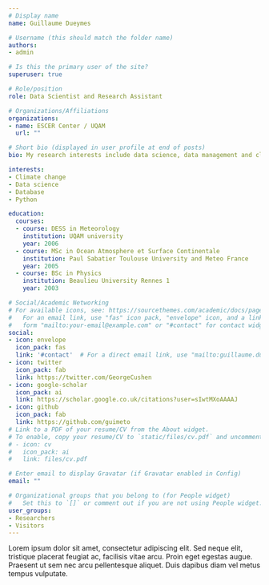 ```yaml
---
# Display name
name: Guillaume Dueymes

# Username (this should match the folder name)
authors:
- admin

# Is this the primary user of the site?
superuser: true

# Role/position
role: Data Scientist and Research Assistant

# Organizations/Affiliations
organizations:
- name: ESCER Center / UQAM
  url: ""

# Short bio (displayed in user profile at end of posts)
bio: My research interests include data science, data management and climate science.

interests:
- Climate change
- Data science 
- Database
- Python

education:
  courses:
  - course: DESS in Meteorology
    institution: UQAM university
    year: 2006
  - course: MSc in Ocean Atmosphere et Surface Continentale
    institution: Paul Sabatier Toulouse University and Meteo France
    year: 2005
  - course: BSc in Physics
    institution: Beaulieu University Rennes 1 
    year: 2003

# Social/Academic Networking
# For available icons, see: https://sourcethemes.com/academic/docs/page-builder/#icons
#   For an email link, use "fas" icon pack, "envelope" icon, and a link in the
#   form "mailto:your-email@example.com" or "#contact" for contact widget.
social:
- icon: envelope
  icon_pack: fas
  link: '#contact'  # For a direct email link, use "mailto:guillaume.dueymes@gmail.com".
- icon: twitter
  icon_pack: fab
  link: https://twitter.com/GeorgeCushen
- icon: google-scholar
  icon_pack: ai
  link: https://scholar.google.co.uk/citations?user=sIwtMXoAAAAJ
- icon: github
  icon_pack: fab
  link: https://github.com/guimeto
# Link to a PDF of your resume/CV from the About widget.
# To enable, copy your resume/CV to `static/files/cv.pdf` and uncomment the lines below.
# - icon: cv
#   icon_pack: ai
#   link: files/cv.pdf

# Enter email to display Gravatar (if Gravatar enabled in Config)
email: ""

# Organizational groups that you belong to (for People widget)
#   Set this to `[]` or comment out if you are not using People widget.
user_groups:
- Researchers
- Visitors
---
```


Lorem ipsum dolor sit amet, consectetur adipiscing elit. Sed neque elit, tristique placerat feugiat ac, facilisis vitae arcu. Proin eget egestas augue. Praesent ut sem nec arcu pellentesque aliquet. Duis dapibus diam vel metus tempus vulputate.
